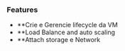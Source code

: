 
### Features

- **Crie e Gerencie lifecycle da VM
- **Load Balance and auto scaling
- **Attach storage e Network



